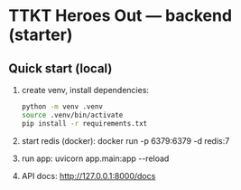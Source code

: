 # TTKT Heroes Out — backend (starter)

## Quick start (local)
1. create venv, install dependencies:
   ```bash
   python -m venv .venv
   source .venv/bin/activate
   pip install -r requirements.txt

2. start redis (docker):
   docker run -p 6379:6379 -d redis:7

3. run app:
   uvicorn app.main:app --reload

4. API docs:
   http://127.0.0.1:8000/docs